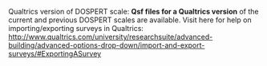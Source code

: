 Qualtrics version of DOSPERT scale: **Qsf files for a Qualtrics version** of the current and previous DOSPERT scales are available. 
Visit here for help on importing/exporting surveys in Qualtrics: http://www.qualtrics.com/university/researchsuite/advanced-building/advanced-options-drop-down/import-and-export-surveys/#ExportingASurvey
